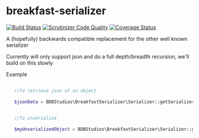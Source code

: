 # breakfast-serializer

[![Build Status](https://travis-ci.org/brettminnie/breakfast-serializer.svg)](https://travis-ci.org/brettminnie/breakfast-serializer)
[![Scrutinizer Code Quality](https://scrutinizer-ci.com/g/brettminnie/breakfast-serializer/badges/quality-score.png?b=develop)](https://scrutinizer-ci.com/g/brettminnie/breakfast-serializer/?branch=develop)
[![Coverage Status](https://coveralls.io/repos/brettminnie/breakfast-serializer/badge.svg)](https://coveralls.io/r/brettminnie/breakfast-serializer)

A (hopefully) backwards compatible replacement for the other well known serializer

Currently will only support json and do a full depth/breadth recursion, we'll build on this slowly

Example
```php
   
   //To retrieve json of an object
   
   $jsonData = BDBStudios\BreakfastSerializer\Serializer::getSerializer()->serialize($myClass);
   
   
   //To unserialize
   
   $myUnserializedObject = BDBStudios\BreakfastSerializer\Serializer::getSerializer()->deserialize($jsonData);
    
```



